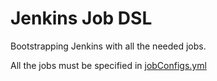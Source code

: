 # Jenkins Job DSL

Bootstrapping Jenkins with all the needed jobs.

All the jobs must be specified in [jobConfigs.yml](./jobconfigs.yml)